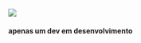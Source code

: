 <br/>
 <img src="https://readme-typing-svg.herokuapp.com/?font=Righteous&size=35&center=true&vCenter=true&width=500&height=70&duration=4000&lines=Salve!+👋;+bora+tomar+um+café?+☕;" />
<br/>

<h4> apenas um dev em desenvolvimento</h4>
